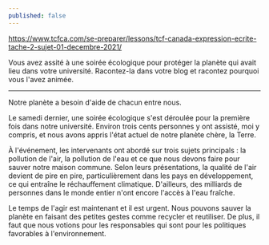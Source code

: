 ```yaml
---
published: false
---
```

https://www.tcfca.com/se-preparer/lessons/tcf-canada-expression-ecrite-tache-2-sujet-01-decembre-2021/

Vous avez assité à une soirée écologique pour protéger la planète qui avait lieu dans votre université. Racontez-la dans votre blog et racontez pourquoi vous l'avez animée.

---

Notre planète a besoin d'aide de chacun entre nous.

Le samedi dernier, une soirée écologique s'est déroulée pour la première fois dans notre université. Environ trois cents personnes y ont assisté, moi y compris, et nous avons appris l'état actuel de notre planète chère, la Terre.

À l'événement, les intervenants ont abordé sur trois sujets principals : la pollution de l'air, la pollution de l'eau et ce que nous devons faire pour sauver notre maison commune. Selon leurs présentations, la qualité de l'air devient de pire en pire, particulièrement dans les pays en développement, ce qui entraîne le réchauffement climatique. D'ailleurs, des milliards de personnes dans le monde entier n'ont encore l'accès à l'eau fraîche.

Le temps de l'agir est maintenant et il est urgent. Nous pouvons sauver la planète en faisant des petites gestes comme recycler et reutiliser. De plus, il faut que nous votions pour les responsables qui sont pour les politiques favorables à l'environnement.